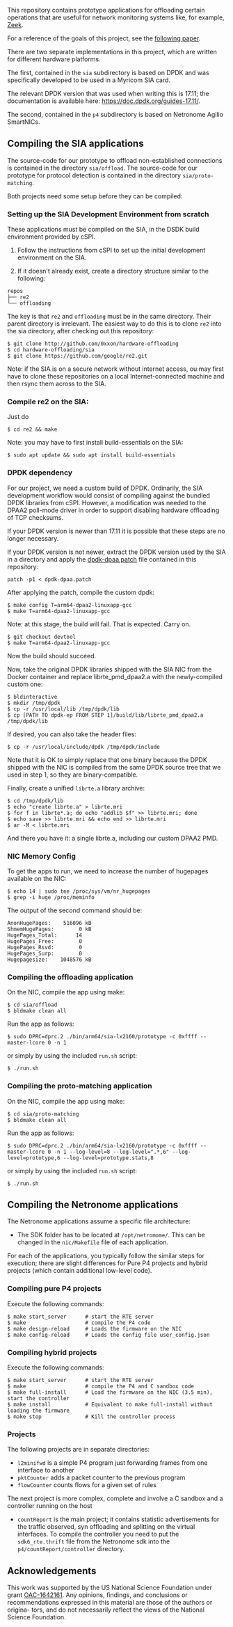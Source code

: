 This repository contains prototype applications for offloading certain operations that are useful for network monitoring systems like, for example, [Zeek](https://zeek.org).

For a reference of the goals of this project, see the [following paper](https://www.icir.org/johanna/papers/sdnfvsec17codesign.pdf).

There are two separate implementations in this project, which are written for different hardware platforms.

The first, contained in the `sia` subdirectory is based on DPDK and was specifically developed to be used in a Myricom SIA card.

The relevant DPDK version that was used when writing this is 17.11; the documentation is available here: https://doc.dpdk.org/guides-17.11/.

The second, contained in the `p4` subdirectory is based on Netronome Agilio SmartNICs.

## Compiling the SIA applications

The source-code for our prototype to offload non-established connections is contained in the directory `sia/offload`. The source-code for our prototype for protocol detection is contained in the directory `sia/proto-matching`.

Both projects need some setup before they can be compiled:

### Setting up the SIA Development Environment from scratch

These applications must be compiled on the SIA, in the DSDK build environment provided by cSPI.

1. Follow the instructions from cSPI to set up the initial development
   environment on the SIA.

2. If it doesn't already exist, create a directory structure similar to the following:

```
repos
├── re2
└── offloading
```

The key is that `re2` and `offloading` must be in the same directory. Their parent directory is irrelevant. The easiest way to do this is to clone `re2` into the sia directory, after checking out this repository:

```
$ git clone http://github.com/0xxon/hardware-offloading
$ cd hardware-offloading/sia
$ git clone https://github.com/google/re2.git
```

Note: if the SIA is on a secure network without internet access, ou may first have to clone these
repositories on a local Internet-connected machine and then rsync them across to the SIA.

### Compile re2 on the SIA:

Just do 


```
$ cd re2 && make
```

Note: you may have to first install build-essentials on the SIA:

```
$ sudo apt update && sudo apt install build-essentials
```

### DPDK dependency

For our project, we need a custom build of DPDK. Ordinarily, the SIA development
workflow would consist of compiling against the bundled DPDK libraries from
cSPI. However, a modification was needed to the DPAA2 poll-mode driver in order
to support disabling hardware offloading of TCP checksums.

If your DPDK version is newer than 17.11 it is possible that these steps are no longer necessary.

If your DPDK version is not newer, extract the DPDK version used by the SIA in a directory and apply the [dpdk-dpaa.patch](dpdk-dpaa.patch) file contained in this repository:

```
patch -p1 < dpdk-dpaa.patch
```

After applying the patch, compile the custom dpdk:

```
$ make config T=arm64-dpaa2-linuxapp-gcc
$ make T=arm64-dpaa2-linuxapp-gcc
```

Note: at this stage, the build will fail. That is expected. Carry on.

```
$ git checkout devtool
$ make T=arm64-dpaa2-linuxapp-gcc
```

Now the build should succeed.

Now, take the original DPDK libraries shipped with the SIA NIC from the
Docker container and replace librte_pmd_dpaa2.a with the newly-compiled
custom one:

```
$ bldinteractive
$ mkdir /tmp/dpdk
$ cp -r /usr/local/lib /tmp/dpdk/lib
$ cp [PATH TO dpdk-ep FROM STEP 1]/build/lib/librte_pmd_dpaa2.a /tmp/dpdk/lib
```

If desired, you can also take the header files:

```
$ cp -r /usr/local/include/dpdk /tmp/dpdk/include
```

Note that it is OK to simply replace that one binary because the DPDK shipped
with the NIC is compiled from the same DPDK source tree that we used in step 1,
so they are binary-compatible.

Finally, create a unified `librte.a` library archive:

```
$ cd /tmp/dpdk/lib
$ echo "create librte.a" > librte.mri
$ for f in librte*.a; do echo "addlib $f" >> librte.mri; done
$ echo save >> librte.mri && echo end >> librte.mri
$ ar -M < librte.mri
```

And there you have it: a single librte.a, including our custom DPAA2 PMD.

### NIC Memory Config

To get the apps to run, we need to increase the number of hugepages available
on the NIC:

```
$ echo 14 | sudo tee /proc/sys/vm/nr_hugepages
$ grep -i huge /proc/meminfo
```

The output of the second command should be:

```
AnonHugePages:    516096 kB
ShmemHugePages:        0 kB
HugePages_Total:      14
HugePages_Free:        0
HugePages_Rsvd:        0
HugePages_Surp:        0
Hugepagesize:    1048576 kB
```

### Compiling the offloading application

On the NIC, compile the app using make:

```
$ cd sia/offload
$ bldmake clean all
```

Run the app as follows:

```
$ sudo DPRC=dprc.2 ./bin/arm64/sia-lx2160/prototype -c 0xffff --master-lcore 0 -n 1
```

or simply by using the included `run.sh` script:

```
$ ./run.sh
```

### Compiling the proto-matching application

On the NIC, compile the app using make:

```
$ cd sia/proto-matching
$ bldmake clean all
```

Run the app as follows:

```
$ sudo DPRC=dprc.2 ./bin/arm64/sia-lx2160/prototype -c 0xffff --master-lcore 0 -n 1 --log-level=8 --log-level=".*,6" --log-level=prototype,6 --log-level=prototype.stats,8
```

or simply by using the included `run.sh` script:

```
$ ./run.sh
```


## Compiling the Netronome applications

The Netronome applications assume a specific file architecture:

* The SDK folder has to be located at `/opt/netromome/`. This can be changed in the `nic/Makefile` file of each application.

For each of the applications, you typically follow the similar steps for execution; there are slight differences for Pure P4 projects and hybrid projects (which contain additional low-level code).

### Compiling pure P4 projects

Execute the following commands:

```
$ make start_server      # start the RTE server
$ make                   # compile the P4 code
$ make design-reload     # Loads the firmware on the NIC
$ make config-reload     # Loads the config file user_config.json
```

### Compiling hybrid projects

Execute the following commands:

```
$ make start_server      # start the RTE server
$ make                   # compile the P4 and C sandbox code
$ make full-install      # Load the firmware on the NIC (3.5 min), start the controller
$ make install           # Equivalent to make full-install without loading the firmware
$ make stop              # Kill the controller process
```

### Projects

The following projects are in separate directories:

* `l2minifwd` is a simple P4 program just forwarding frames from one interface to another
* `pktCounter` adds a packet counter to the previous program
* `flowCounter` counts flows for a given set of rules

The next project is more complex, complete and involve a C sandbox and a controller running on the host

* `countReport` is the main project; it contains statistic advertisements for the traffic observed, syn offloading and splitting on the virtual interfaces. To compile the controller you need to put the `sdk6_rte.thrift` file from the Netronome sdk into the `p4/countReport/controller` directory.

## Acknowledgements

This work was supported by the US National Science Foundation under grant [OAC-1642161](https://nsf.gov/awardsearch/showAward?AWD_ID=1642161&HistoricalAwards=false).
Any opinions, findings, and conclusions or recommendations
expressed in this material are those of the authors or origina-
tors, and do not necessarily reflect the views of the National
Science Foundation.
